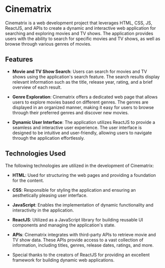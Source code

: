 # Cinematrix

Cinematrix is a web development project that leverages HTML, CSS, JS, ReactJS, and APIs to create a dynamic and interactive web application for searching and exploring movies and TV shows. The application provides users with the ability to search for specific movies and TV shows, as well as browse through various genres of movies.

## Features

- **Movie and TV Show Search**: Users can search for movies and TV shows using the application's search feature. The search results display relevant information such as the title, release year, rating, and a brief overview of each result.

- **Genre Exploration**: Cinematrix offers a dedicated web page that allows users to explore movies based on different genres. The genres are displayed in an organized manner, making it easy for users to browse through their preferred genres and discover new movies.

- **Dynamic User Interface**: The application utilizes ReactJS to provide a seamless and interactive user experience. The user interface is designed to be intuitive and user-friendly, allowing users to navigate through the application effortlessly.

## Technologies Used

The following technologies are utilized in the development of Cinematrix:

- **HTML**: Used for structuring the web pages and providing a foundation for the content.

- **CSS**: Responsible for styling the application and ensuring an aesthetically pleasing user interface.

- **JavaScript**: Enables the implementation of dynamic functionality and interactivity in the application.

- **ReactJS**: Utilized as a JavaScript library for building reusable UI components and managing the application's state.

- **APIs**: Cinematrix integrates with third-party APIs to retrieve movie and TV show data. These APIs provide access to a vast collection of information, including titles, genres, release dates, ratings, and more.


- Special thanks to the creators of ReactJS for providing an excellent framework for building dynamic web applications.
